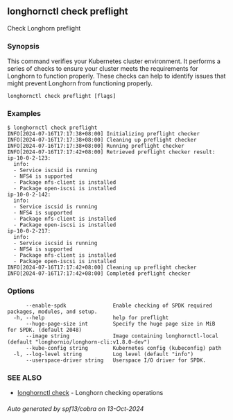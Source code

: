 ## longhornctl check preflight

Check Longhorn preflight

### Synopsis

This command verifies your Kubernetes cluster environment. It performs a series of checks to ensure your cluster meets the requirements for Longhorn to function properly.
These checks can help to identify issues that might prevent Longhorn from functioning properly.

```
longhornctl check preflight [flags]
```

### Examples

```
$ longhornctl check preflight
INFO[2024-07-16T17:17:38+08:00] Initializing preflight checker
INFO[2024-07-16T17:17:38+08:00] Cleaning up preflight checker
INFO[2024-07-16T17:17:38+08:00] Running preflight checker
INFO[2024-07-16T17:17:42+08:00] Retrieved preflight checker result:
ip-10-0-2-123:
  info:
  - Service iscsid is running
  - NFS4 is supported
  - Package nfs-client is installed
  - Package open-iscsi is installed
ip-10-0-2-142:
  info:
  - Service iscsid is running
  - NFS4 is supported
  - Package nfs-client is installed
  - Package open-iscsi is installed
ip-10-0-2-217:
  info:
  - Service iscsid is running
  - NFS4 is supported
  - Package nfs-client is installed
  - Package open-iscsi is installed
INFO[2024-07-16T17:17:42+08:00] Cleaning up preflight checker
INFO[2024-07-16T17:17:42+08:00] Completed preflight checker
```

### Options

```
      --enable-spdk               Enable checking of SPDK required packages, modules, and setup.
  -h, --help                      help for preflight
      --huge-page-size int        Specify the huge page size in MiB for SPDK. (default 2048)
      --image string              Image containing longhornctl-local (default "longhornio/longhorn-cli:v1.8.0-dev")
      --kube-config string        Kubernetes config (kubeconfig) path
  -l, --log-level string          Log level (default "info")
      --userspace-driver string   Userspace I/O driver for SPDK.
```

### SEE ALSO

* [longhornctl check](longhornctl_check.md)	 - Longhorn checking operations

###### Auto generated by spf13/cobra on 13-Oct-2024
